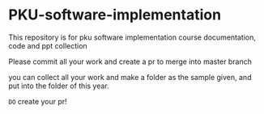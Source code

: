 # PKU-software-implementation
This repository is for pku software implementation course documentation, code and ppt collection

Please commit all your work and create a pr to merge into master branch

you can collect all your work and make a folder as the sample given, and put into the folder of this year.

`DO` create your pr! 